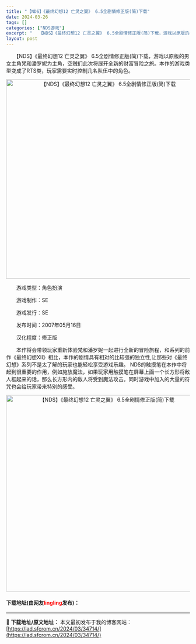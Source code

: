 ```yaml
---
title: "【NDS】《最终幻想12 亡灵之翼》 6.5全剧情修正版(简)下载"
date: 2024-03-26
tags: []
categories: ["NDS游戏"]
excerpt: "　　【NDS】《最终幻想12 亡灵之翼》 6.5全剧情修正版(简)下载，游戏以原版的男女主角梵和潘罗妮为主角，空贼们此次将展开全新的财富冒险之旅。本作的游戏类型变成了RTS类，玩家需要实时控制几名队伍中的角色。 　　游戏类型：角色扮演 　　游戏制作：SE 　　游戏发行：SE 　　发布时间：2007年&hellip;"
layout: post
---
```


 <p>　　【NDS】《最终幻想12 亡灵之翼》 6.5全剧情修正版(简)下载，游戏以原版的男女主角梵和潘罗妮为主角，空贼们此次将展开全新的财富冒险之旅。本作的游戏类型变成了RTS类，玩家需要实时控制几名队伍中的角色。</p> <p align="center"><img align="" border="0" src="https://lad.sfcrom.cn/wp-content/uploads/2024/03/20240326_66022ec6c35c0.png" width="545" alt="【NDS】《最终幻想12 亡灵之翼》 6.5全剧情修正版(简)下载" /></p> <p>　　游戏类型：角色扮演</p> <p>　　游戏制作：SE</p> <p>　　游戏发行：SE</p> <p>　　发布时间：2007年05月16日</p> <p>　　汉化程度：修正版</p> <p>　　本作将会带领玩家重新体验梵和潘罗妮一起进行全新的冒险旅程，和系列的前作《最终幻想XII》相比，本作的剧情具有相对的比较强的独立性,让那些对《最终幻想》系列不是太了解的玩家也能轻松享受游戏乐趣。 NDS的触摸笔在本作中将起到很重要的作用，例如施放魔法，如果玩家用触摸笔在屏幕上画一个长方形将敌人框起来的话，那么长方形内的敌人将受到魔法攻击。同时游戏中加入的大量的符咒也会给玩家带来特别的感受。</p> <p align="center"><img align="" border="0" src="https://lad.sfcrom.cn/wp-content/uploads/2024/03/20240326_66022ec7b51c0.png" width="537" alt="【NDS】《最终幻想12 亡灵之翼》 6.5全剧情修正版(简)下载" /></p> <p><h4>下载地址(由网友<font color="red">lingling</font>发布)：</h4></p> 

---
📖 **下载地址/原文地址：** 本文最初发布于我的博客网站：[https://lad.sfcrom.cn/2024/03/34714/](https://lad.sfcrom.cn/2024/03/34714/)
